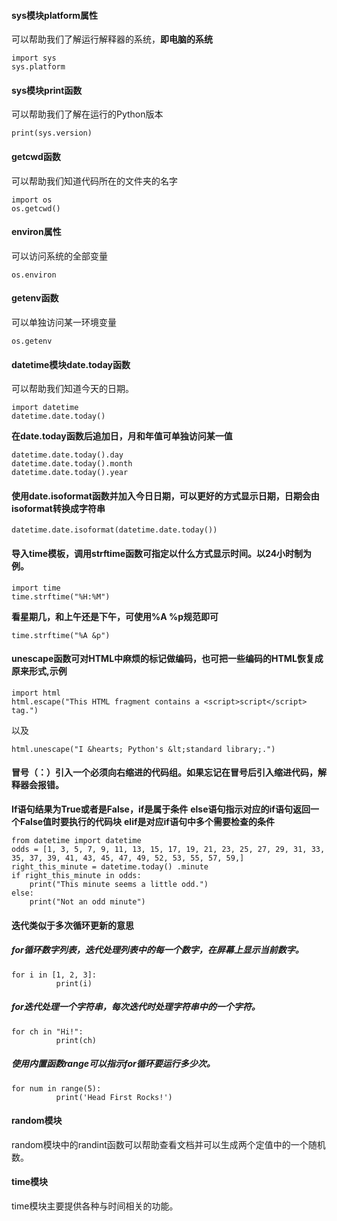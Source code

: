#### sys模块platform属性
可以帮助我们了解运行解释器的系统，**即电脑的系统**

```
import sys
sys.platform
```

#### sys模块print函数
可以帮助我们了解在运行的Python版本

```
print(sys.version)
```

#### getcwd函数
可以帮助我们知道代码所在的文件夹的名字

```
import os
os.getcwd()
```

#### environ属性
可以访问系统的全部变量

```
os.environ
```

#### getenv函数
可以单独访问某一环境变量

```
os.getenv
```

#### datetime模块date.today函数
可以帮助我们知道今天的日期。

```
import datetime
datetime.date.today()
```

**在date.today函数后追加日，月和年值可单独访问某一值**

```
datetime.date.today().day
datetime.date.today().month
datetime.date.today().year
```
#### 使用date.isoformat函数并加入今日日期，可以更好的方式显示日期，日期会由isoformat转换成字符串

```
datetime.date.isoformat(datetime.date.today())
```

#### 导入time模板，调用strftime函数可指定以什么方式显示时间。以24小时制为例。

```
import time
time.strftime("%H:%M")
```

**看星期几，和上午还是下午，可使用%A %p规范即可**

```
time.strftime("%A &p")
```

#### unescape函数可对HTML中麻烦的标记做编码，也可把一些编码的HTML恢复成原来形式,示例

```
import html
html.escape("This HTML fragment contains a <script>script</script> tag.")
```

以及

```
html.unescape("I &hearts; Python's &lt;standard library;.")
```

#### 冒号（：）引入一个必须向右缩进的代码组。如果忘记在冒号后引入缩进代码，解释器会报错。
**If语句结果为True或者是False，if是属于条件**
**else语句指示对应的if语句返回一个False值时要执行的代码块**
**elif是对应if语句中多个需要检查的条件**

```
from datetime import datetime
odds = [1, 3, 5, 7, 9, 11, 13, 15, 17, 19, 21, 23, 25, 27, 29, 31, 33, 35, 37, 39, 41, 43, 45, 47, 49, 52, 53, 55, 57, 59,]
right_this_minute = datetime.today() .minute
if right_this_minute in odds:
    print("This minute seems a little odd.")
else:
    print("Not an odd minute")
```

#### 迭代类似于多次循环更新的意思
##### for循环数字列表，迭代处理列表中的每一个数字，在屏幕上显示当前数字。

```
for i in [1, 2, 3]:
          print(i)
```

##### for迭代处理一个字符串，每次迭代时处理字符串中的一个字符。

```
for ch in "Hi!":
          print(ch)
```

##### 使用内置函数range可以指示for循环要运行多少次。

```
for num in range(5):
          print('Head First Rocks!')
```

#### random模块
random模块中的randint函数可以帮助查看文档并可以生成两个定值中的一个随机数。
#### time模块
time模块主要提供各种与时间相关的功能。
